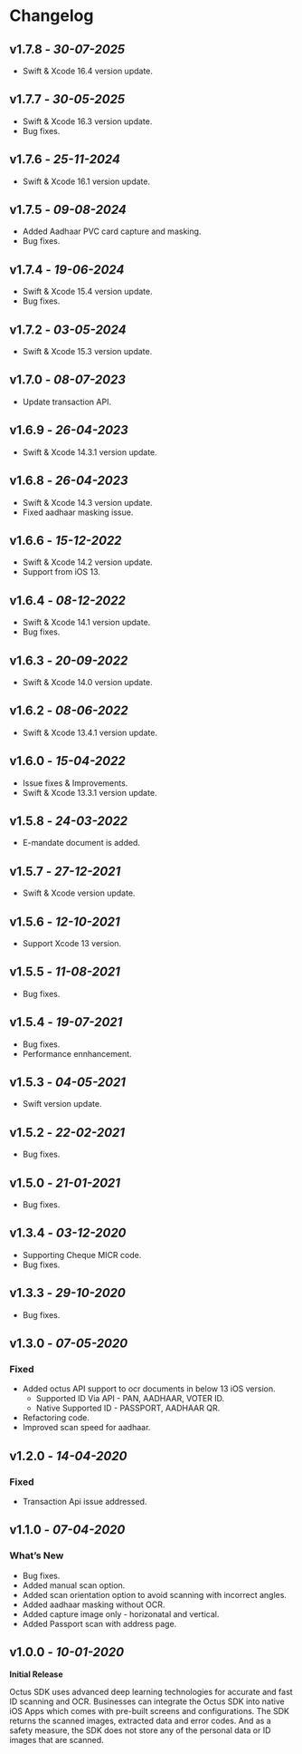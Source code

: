 # Changelog
## **v1.7.8** - *30-07-2025*
- Swift & Xcode 16.4 version update.
  
## **v1.7.7** - *30-05-2025*
- Swift & Xcode 16.3 version update.
- Bug fixes.
  
## **v1.7.6** - *25-11-2024*
- Swift & Xcode 16.1 version update.

## **v1.7.5** - *09-08-2024*
- Added Aadhaar PVC card capture and masking.
- Bug fixes.

## **v1.7.4** - *19-06-2024*
- Swift & Xcode 15.4 version update.
- Bug fixes.
  
## **v1.7.2** - *03-05-2024*
- Swift & Xcode 15.3 version update.
  
## **v1.7.0** - *08-07-2023*
- Update transaction API.

## **v1.6.9** - *26-04-2023*
- Swift & Xcode 14.3.1 version update.

## **v1.6.8** - *26-04-2023*
- Swift & Xcode 14.3 version update.
- Fixed aadhaar masking issue.

## **v1.6.6** - *15-12-2022*
- Swift & Xcode 14.2 version update.
- Support from iOS 13.

## **v1.6.4** - *08-12-2022*
- Swift & Xcode 14.1 version update.
- Bug fixes.

## **v1.6.3** - *20-09-2022*
- Swift & Xcode 14.0 version update.

## **v1.6.2** - *08-06-2022*
- Swift & Xcode 13.4.1 version update.

## **v1.6.0** - *15-04-2022*
- Issue fixes & Improvements.
- Swift & Xcode 13.3.1 version update.

## **v1.5.8** - *24-03-2022*
- E-mandate document is added.

## **v1.5.7** - *27-12-2021*
- Swift & Xcode version update.

## **v1.5.6** - *12-10-2021*
- Support Xcode 13 version.

## **v1.5.5** - *11-08-2021*
- Bug fixes.

## **v1.5.4** - *19-07-2021*
- Bug fixes.
- Performance ennhancement.

## **v1.5.3** - *04-05-2021*
- Swift version update.
 
## **v1.5.2** - *22-02-2021*
- Bug fixes.

## **v1.5.0** - *21-01-2021*
- Bug fixes.

## **v1.3.4** - *03-12-2020*
- Supporting Cheque MICR code.
- Bug fixes.

## **v1.3.3** - *29-10-2020*
- Bug fixes.

## **v1.3.0** - *07-05-2020*
 ### Fixed
- Added octus API support to ocr documents in below 13 iOS version.
  - Supported ID Via API - PAN, AADHAAR, VOTER ID.
  - Native Supported ID - PASSPORT, AADHAAR QR.
- Refactoring code. 
- Improved scan speed for aadhaar.

## **v1.2.0** - *14-04-2020*
 ### Fixed
- Transaction Api issue addressed.

## **v1.1.0** - *07-04-2020*
 ### What’s New
- Bug fixes.
- Added manual scan option.
- Added scan orientation option to avoid scanning with incorrect angles.
- Added aadhaar masking without OCR.
- Added capture image only - horizonatal and vertical.
- Added Passport scan with address page. 
 

## **v1.0.0** - *10-01-2020*
 **Initial Release**
 
Octus SDK uses advanced deep learning technologies for accurate and fast ID scanning and OCR. Businesses can integrate the Octus SDK into native iOS Apps which comes with pre-built screens and configurations. The SDK returns the scanned images, extracted data and error codes. And as a safety measure, the SDK does not store any of the personal data or ID images that are scanned.
